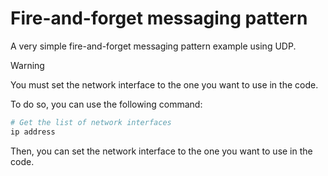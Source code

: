 # Fire-and-forget messaging pattern

A very simple fire-and-forget messaging pattern example using UDP.

> [!WARNING]
>
> You must set the network interface to the one you want to use in the code.
>
> To do so, you can use the following command:
>
> ```bash
> # Get the list of network interfaces
> ip address
> ```
>
> Then, you can set the network interface to the one you want to use in the
> code.
